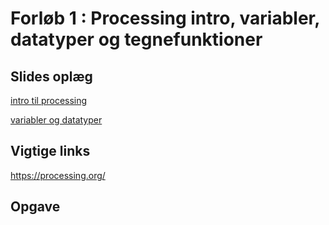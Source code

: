 # Forløb 1 : Processing intro, variabler, datatyper og tegnefunktioner

## Slides oplæg

[intro til processing](processing_intro/ProcessingIntroREADME.md)

[variabler og datatyper](variablerOgDatatyper/variablerOgDatatyperREADME.md)

## Vigtige links

https://processing.org/

## Opgave

